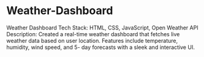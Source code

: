 # Weather-Dashboard
Weather Dashboard Tech Stack: HTML, CSS, JavaScript, Open Weather API Description: Created a real-time weather dashboard that fetches live weather data based on user location. Features include temperature, humidity, wind speed, and 5- day forecasts with a sleek and interactive UI.
